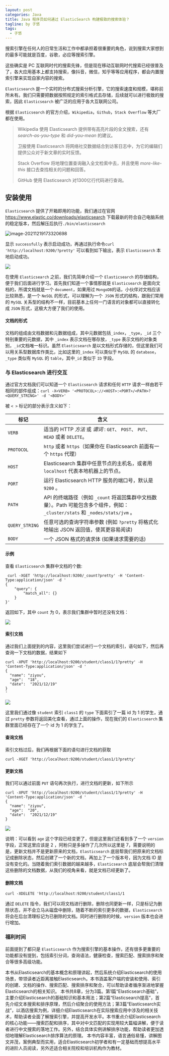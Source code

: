 ```yaml
---
layout: post
categories: Java
title: Java 程序员如何通过 ElasticSearch 构建极致的搜索体验？
tagline: by 子悠
tags: 
  - 子悠
---
```


搜索引擎在任何人的日常生活和工作中都承担着很重要的角色，说到搜索大家想到的最多可能就是百度，谷歌，必应等搜索引擎。

这些确实是 PC 互联网时代的搜索先锋，但是现在移动互联网时代搜索已经很普及了，各大应用基本上都支持搜索，像抖音，微信，知乎等等应用程序，都会内置搜索引擎来实现自家内容的搜索。

<!--more-->

`Elasticsearch` 是一个实时的分布式搜索分析引擎，它的搜索速度和规模，堪称前所未有。我们只需要把数据按照规定的索引格式去存储，后续就可以进行极致的搜索，因此 `Elasticsearch` 被广泛的应用于各大互联网公司。

根据 `Elasticsearch` 的官方介绍，`Wikipedia`，`Github`，`Stack Overflow` 等大厂都在使用。

> Wikipedia 使用 Elasticsearch 提供带有高亮片段的全文搜索，还有 *search-as-you-type* 和 *did-you-mean* 的建议。
>
> 卫报使用 Elasticsearch 将网络社交数据结合到访客日志中，为它的编辑们提供公众对于新文章的实时反馈。
>
> Stack Overflow 将地理位置查询融入全文检索中去，并且使用 *more-like-this* 接口去查找相关的问题和回答。
>
> GitHub 使用 Elasticsearch 对1300亿行代码进行查询。

## 安装使用

`Elasticsearch` 提供了开箱即用的功能，我们通过在官网 https://www.elastic.co/downloads/elasticsearch 下载最新的符合自己电脑系统的稳定版本，然后解压后执行`./bin/elasticsearch`

![image-20211219173320698](http://justdojava.com/assets/images/2019/java/image_ziyou/2021/1219/01.png)

显示 `successfully` 表示启动成功，再通过执行命令`curl 'http://localhost:9200/?pretty'` 可以看到如下输出，表示 `Elasticsearch` 本地启动成功。

![](http://justdojava.com/assets/images/2019/java/image_ziyou/2021/1219/02.png)

在使用 `Elasticsearch` 之前，我们先简单介绍一个 `Elasticsearch` 的存储结构，便于我们后面进行学习。首先我们知道一个事情那就是 `Elasticsearch` 是面向文档的，所谓文档就是一个 `document`，如果用过 `MongoDB`的话，小伙伴对文档应该比较熟悉，是一个 `NoSQL` 的形式，可以理解为一个` JSON` 形式的结构，跟我们常用的 `MySQL` 关系型的结构不一样，目前基本上任何一门语言的对象都可以直接转化成 `JSON` 形式，这极大方便了我们的使用。

#### 文档的形式

文档的组成由文档数据和元数据组成，其中元数据包括`_index`，`_type`，`_id` 三个特别重要的元数据，其中 `_index` 表示文档在哪存放，`_type` 表示文档的对象类别，`_id`文档唯一标识。虽然 `Elasticsearch` 是以文档形式存储的，但这里我们可以用关系型数据库作类比，比如这里的`_index` 可以类似于 `MySQL` 的 `database`，`_type` 类似有 `MySQL` 的 `table`，其中`_id` 类似于 `ID` 字段。

### 与 Elasticsearch 进行交互

通过官方文档我们可以知道一个 `Elasticsearch` 请求和任何 `HTTP` 请求一样由若干相同的部件组成：`curl -X<VERB> '<PROTOCOL>://<HOST>:<PORT>/<PATH>?<QUERY_STRING>' -d '<BODY>'`

被 `< >` 标记的部分表示含义如下：

| 标记           | 含义                                                         |
| -------------- | ------------------------------------------------------------ |
| `VERB`         | 适当的 HTTP *方法* 或 *谓词* : `GET`、 `POST`、 `PUT`、 `HEAD` 或者 `DELETE`。 |
| `PROTOCOL`     | `http` 或者 `https`（如果你在 Elasticsearch 前面有一个 `https` 代理） |
| `HOST`         | Elasticsearch 集群中任意节点的主机名，或者用 `localhost` 代表本地机器上的节点。 |
| `PORT`         | 运行 Elasticsearch HTTP 服务的端口号，默认是 `9200` 。       |
| `PATH`         | API 的终端路径（例如 `_count` 将返回集群中文档数量）。Path 可能包含多个组件，例如：`_cluster/stats` 和 `_nodes/stats/jvm` 。 |
| `QUERY_STRING` | 任意可选的查询字符串参数 (例如 `?pretty` 将格式化地输出 JSON 返回值，使其更容易阅读) |
| `BODY`         | 一个 JSON 格式的请求体 (如果请求需要的话)                    |

#### 示例

查看 `Elasticsearch` 集群中文档的个数:

```shell
 curl -XGET 'http://localhost:9200/_count?pretty' -H 'Content-Type:application/json' -d '
{
    "query": {
        "match_all": {}
    }
}'
```

返回如下，其中 `count` 为 0，表示我们集群中暂时还没有文档：

![](http://justdojava.com/assets/images/2019/java/image_ziyou/2021/1219/03.png)

#### 索引文档

通过我们上面提到的内容，这里我们尝试进行一个文档的索引，语句如下，然后再查询一下文档的数据，结果如下

```shell
curl -XPUT 'http://localhost:9200/student/class1/1?pretty' -H 'Content-Type:application/json' -d '
{
  "name": "ziyou",
  "age":  "18",
  "date":  "2021/12/19"
}
'
```

![](http://justdojava.com/assets/images/2019/java/image_ziyou/2021/1219/04.png)

这里我们通过像 `student` 索引 `class1` 的 `type` 下面索引了一篇 id 为 1 的学生，通过 `pretty` 参数将返回美化查看，通过上面的操作，现在我们的 `Elasticsearch` 集群里面已经存在了一个 id 为 1 的学生了。

#### 查询文档

索引文档过后，我们再根据下面的语句进行文档的获取

```shell
curl -XGET 'http://localhost:9200/student/class1/1?pretty'
```

#### 更新文档

我们可以通过前面 `PUT` 语句再次执行，进行文档的更新，如下所示

```shell
curl -XPUT 'http://localhost:9200/student/class1/1?pretty' -H 'Content-Type:application/json' -d '
{
  "name": "ziyou",
  "age":  "20",
  "date":  "2021/12/19"
}
```

![](http://justdojava.com/assets/images/2019/java/image_ziyou/2021/1219/05.png)

说明：可以看到 `age` 这个字段已经变更了，但是这里我们还看到多了一个 `version` 字段，正常这里应该是 2 ，阿粉只是多操作了几次所以这里是 7，需要说明的是，更新文档并不是更新原来的文档，`Elasticsearch` 底层帮我们把原来的文档标记成删除状态，然后创建了一个新的文档，再加上了一个版本号，因为文档 ID 是没有变化的。当随着我们索引数据的越来越多，`Elasticsearch` 底层会帮我们清理这些删除的文档数据，从我们的视角来看，就是文档已经更新了。

#### 删除文档

```shell
curl -XDELETE 'http://localhost:9200/student/class1/1
```

通过 `DELETE` 指令，我们可以将文档进行删除，删除也同更新一样，只是标记为删除状态，并不会立马从磁盘中删除，随着不断的索引更多的数据，`Elasticsearch` 将会在后台清理标记为已删除的文档。同时进行删除的时候，`version` 版本也会进行增加。

### 福利时间

前面提到了都只是 `Elasticsearch` 作为搜索引擎的基本操作，还有很多更重要的功能都没有提到，包括索引分词，查询语法，健康检查，搜索匹配、搜索排序和聚合等很多高级功能。



本书从Elasticsearch的基本概念和原理讲起，然后系统介绍Elasticsearch的使用场景，带领读者近距离接触Elasticsearch。本书涵盖客户端的安装和使用、索引的创建、文档的操作、搜索匹配、搜索排序和聚合，可以帮助读者循序渐进地掌握Elasticsearch的相关知识。
本书共8章，分为3篇。第1篇“Elasticsearch基础”，主要介绍Elasticsearch的基础知识和基本用法；第2篇“Elasticsearch提高”，首先介绍文本搜索和排序原理，然后介绍聚合的使用方法；第3篇“Elasticsearch实战”，以酒店搜索为例，详细介绍Elasticsearch在实际搜索应用中涉及的相关技术，帮助读者全面了解搜索引擎，并提高开发水平。本书重点介绍Elasticsearch的核心功能——搜索匹配和排序，其中对中文匹配的实现用较大篇幅讲解，便于读者进行中文搜索的落地工作。另外，结合具体实例讲解排序功能，帮助读者更加透彻地理解Elasticsearch排序算法的原理。
本书内容丰富，语言通俗易懂，讲解图文并茂，案例典型而实用，适合Elasticsearch初学者和有一定基础而想提高水平的进阶人员阅读，另外还适合相关院校和培训机构作为教材。